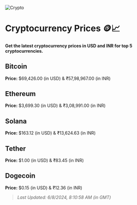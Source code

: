 
![Crypto](https://www.techguide.com.au/wp-content/uploads/2020/11/crypto3.jpeg)

# Cryptocurrency Prices 🪙📈

#### Get the latest cryptocurrency prices in USD and INR for top 5 cryptocurrencies.

## Bitcoin

**Price:** $69,426.00 (in USD) & ₹57,98,967.00 (in INR)

## Ethereum

**Price:** $3,699.30 (in USD) & ₹3,08,991.00 (in INR)

## Solana

**Price:** $163.12 (in USD) & ₹13,624.63 (in INR)

## Tether

**Price:** $1.00 (in USD) & ₹83.45 (in INR)

## Dogecoin

**Price:** $0.15 (in USD) & ₹12.36 (in INR)

> _Last Updated: 6/8/2024, 8:10:58 AM (in GMT)_
